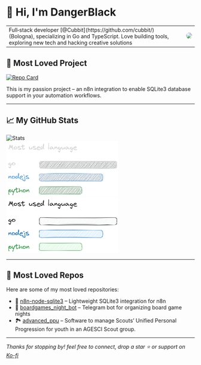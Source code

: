 <h1 align="left">👋 Hi, I'm DangerBlack</h1>

<table>
<tr>
<td>
Full‑stack developer [@Cubbit](https://github.com/cubbit/) (Bologna), specializing in Go and TypeScript. Love building tools, exploring new tech and hacking creative solutions
</td>
<td>
<img src="https://n8n.xn--uny.ws/webhook/github-background.png?no-cache=true" width="250" style="border-radius: 12px; margin-left: 20px;" />
</td>
</tr>
</table>

## 🚀 Most Loved Project

[![Repo Card](https://github-readme-stats.vercel.app/api/pin/?username=DangerBlack&repo=n8n-node-sqlite3&theme=radical)](https://github.com/DangerBlack/n8n-node-sqlite3)

This is my passion project – an n8n integration to enable SQLite3 database support in your automation workflows.

---

## 📈 My GitHub Stats

![Stats](https://github-readme-stats.vercel.app/api?username=DangerBlack&show_icons=true&theme=radical&count_private=true)  
<img src="./image/most_used_language_dark.png#gh-dark-mode-only" alt="" width="300">
<img src="./image/most_used_language_light.png#gh-light-mode-only" alt="" width="300">

---

## 🌟 Most Loved Repos

Here are some of my most loved repositories:

- 🧪 [n8n-node-sqlite3](https://github.com/DangerBlack/n8n-node-sqlite3) – Lightweight SQLite3 integration for n8n  
- 🎲 [boardgames_night_bot](https://github.com/DangerBlack/boardgames_night_bot) – Telegram bot for organizing board game nights
- 🏞️ [advanced_ppu](https://github.com/DangerBlack/advanced-ppu) – Software to manage Scouts’ Unified Personal Progression for youth in an AGESCI Scout group.

---

_Thanks for stopping by! feel free to connect, drop a star ⭐️ or support on [Ko-fi](https://ko-fi.com/dangerblack)_
